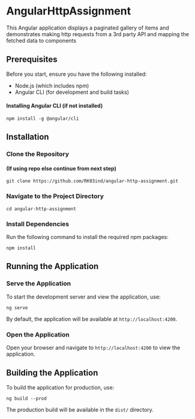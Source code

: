# AngularHttpAssignment

This Angular application displays a paginated gallery of items and demonstrates making http requests from a 3rd party API and mapping the fetched data to components

## Prerequisites

Before you start, ensure you have the following installed:

- Node.js (which includes npm)
- Angular CLI (for development and build tasks)

#### Installing Angular CLI (if not installed)

```
npm install -g @angular/cli
```

## Installation

### Clone the Repository

#### (If using repo else continue from next step)

```
git clone https://github.com/RK03ind/angular-http-assignment.git
```

### Navigate to the Project Directory

```
cd angular-http-assignment
```

### Install Dependencies

Run the following command to install the required npm packages:

```
npm install
```

## Running the Application

### Serve the Application

To start the development server and view the application, use:

```
ng serve
```

By default, the application will be available at `http://localhost:4200`.

### Open the Application

Open your browser and navigate to `http://localhost:4200` to view the application.

## Building the Application

To build the application for production, use:

```
ng build --prod
```

The production build will be available in the `dist/` directory.
